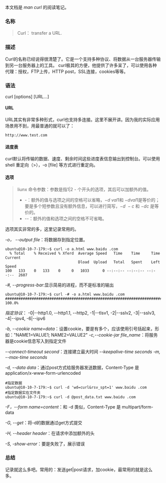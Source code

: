 <!--
author: 刘青
date: 2016-06-01
title: Curl学习笔记
tags: linux
category: linux
status: publish
summary: curl-常用选项
-->

本文档是 $man\ curl$ 的阅读笔记。

### 名称
> Curl： transfer a URL.

### 描述
Curl的名称已经说得很清楚了。它是一个支持多种协议、将数据从一台服务器传输到另一台服务器上的工具。
curl极其的方便，他提供了许多呆了，可以使用各种代理：授权，FTP上传，HTTP post，SSL连接，cookies等等。

### 语法
curl [options] [URL...]

#### URL
URL其实有非常多种形式，curl也支持多连接。这里不展开讲。因为我的实际应用场景用不到，用最普通的就可以了：
```
http://www.test.com
```
#### 进度表
curl默认将传输的数据、速度、剩余时间这些进度表信息输出到控制台。可以使用shell 重定向（>），-o [file] 等方式进行重定向。

#### 选项
> liunx 命令参数：参数是指1|2 - 个开头的选项，其后可以加额外的值。
> - -：额外的值与选项之间的空格可以省略，$-d\ val1$和 $-dval1$是等价的；要是多个短参数且没有额外信息，可以进行简写，$-d \ -c$ 和 $-dc$ 是等价的。
> - --：额外的值和选项之间的空格不可省略。

选项其实非常的多，这里记录常用的。

*-o， --output file*：将数据存到指定位置。
```
ubuntu@10-10-7-179:~$ curl -o a.html www.baidu .com
  % Total    % Received % Xferd  Average Speed   Time    Time     Time  Current
                                 Dload  Upload   Total   Spent    Left  Speed
100   133    0   133    0     0   1033      0 --:--:-- --:--:-- --:--:--  2607
```

*-#, --progress-bar*:显示简易的进程，而不是标准的输出
```
ubuntu@10-10-7-179:~$ curl -# -o a.html www.baidu .com
######################################################################## 100.0%
```

*指定协议*： -0|--http1.0, --http1.1, --http2, -1|--tlsv1, -2|--sslv2, -3|--sslv3, -4|--ipv4, -6|--ipv6

*-b, --cookie name=data*：设置cookie，要是有多个，应该使用引号括起来，形如："NAME1=VALUE1; NAME2=VALUE2"
*-c,--cookie-jar file_name*：将服务器是cookie信息写入到指定文件

*--connect-timeout second*：连接建立最大时间
*--keepalive-time seconds*
*-m, --max-time seconds*

*-d, --data data*：通过post方式给服务器发送数据，Content-Type 是 application/x-www-form-urlencoded
```
#指定数据
ubuntu@10-10-7-179:~$ curl -d 'wd=curl&rsv_spt=1' www.baidu .com
#指定数据实在文件夹
ubuntu@10-10-7-179:~$ curl -d @post_data.txt www.baidu .com
```

*-F，--form name=content*：和 -d 类似，Content-Type 是 multipart/form-data

*-G, --get*：将-d的数据通过get方式提交

*-H, --header header*：在请求中添加额外的头

*-S, -show-error*：要是失败了，展示错误


### 总结
记录就这么多吧。常用的：发送get|post请求，加cookie，最常用的就是这么多。

